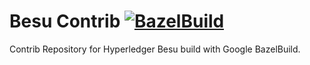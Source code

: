 # Besu Contrib [![BazelBuild](https://github.com/tingyanshen-dcp/besu-contrib/actions/workflows/bazel.yml/badge.svg)](https://github.com/tingyanshen-dcp/besu-contrib/actions/workflows/bazel.yml)
Contrib Repository for Hyperledger Besu build with Google BazelBuild.